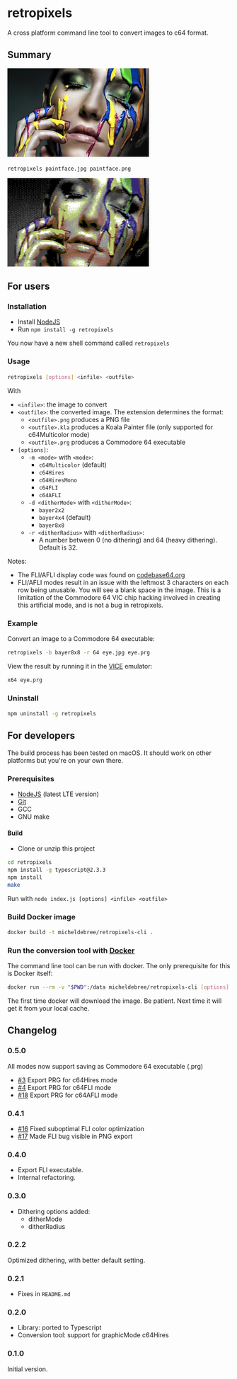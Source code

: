 # retropixels

A cross platform command line tool to convert images to c64 format.

## Summary

![Input](paintface.jpg)

``retropixels paintface.jpg paintface.png``

![Output](samples/paintface-Multicolor.png)

## For users

### Installation

- Install [NodeJS](https://nodejs.org)
- Run ``npm install -g retropixels``

You now have a new shell command called ``retropixels``

### Usage

```bash
retropixels [options] <infile> <outfile>
```

With

- ``<infile>``: the image to convert
- ``<outfile>``: the converted image. The extension determines the format:
  - ``<outfile>.png`` produces a PNG file
  - ``<outfile>.kla`` produces a Koala Painter file (only supported for c64Multicolor mode)
  - ``<outfile>.prg`` produces a Commodore 64 executable
- ``[options]``:
  - ``-m <mode>`` with ``<mode>``:
    - ``c64Multicolor`` (default)
    - ``c64Hires``
    - ``c64HiresMono``
    - ``c64FLI``
    - ``c64AFLI``
  - ``-d <ditherMode>`` with ``<ditherMode>``:
      - ``bayer2x2``
      - ``bayer4x4`` (default)
      - ``bayer8x8``
  - ``-r <ditherRadius>`` with ``<ditherRadius>``:
      - A number between 0 (no dithering) and 64 (heavy dithering). Default is 32.

Notes:
  - The FLI/AFLI display code was found on [codebase64.org](http://codebase64.org/doku.php?id=base:fli_displayer)
  - FLI/AFLI modes result in an issue with the leftmost 3 characters on each row being unusable. You will see a blank space in the image. This is a limitation of the Commodore 64 VIC chip hacking involved in creating this artificial mode, and is not a bug in retropixels.

### Example

Convert an image to a Commodore 64 executable:

```bash
retropixels -b bayer8x8 -r 64 eye.jpg eye.prg
```

View the result by running it in the
[VICE](http://vice-emu.sourceforge.net) emulator:

```bash
x64 eye.prg
```

### Uninstall

```bash
npm uninstall -g retropixels
```

## For developers

The build process has been tested on macOS. It should work on other platforms but you're on your own there.

### Prerequisites

- [NodeJS](https://nodejs.org) (latest LTE version)
- [Git](https://git-scm.com)
- GCC
- GNU make

#### Build

- Clone or unzip this project

```bash
cd retropixels
npm install -g typescript@2.3.3
npm install
make
```

Run with ``node index.js [options] <infile> <outfile>``

### Build Docker image

```bash
docker build -t micheldebree/retropixels-cli .
```

### Run the conversion tool with [Docker](https://www.docker.com)

The command line tool can be run with docker.
The only prerequisite for this is Docker itself:

```bash
docker run --rm -v "$PWD":/data micheldebree/retropixels-cli [options] <infile> <outfile>
```

The first time docker will download the image.
Be patient. Next time it will get it from your local cache.

## Changelog

### 0.5.0

All modes now support saving as Commodore 64 executable (.prg)

- [#3](https://github.com/micheldebree/retropixels/issues/3) Export PRG for c64Hires mode
- [#4](https://github.com/micheldebree/retropixels/issues/4) Export PRG for c64FLI mode
- [#18](https://github.com/micheldebree/retropixels/issues/18) Export PRG for c64AFLI mode


### 0.4.1

- [#16](https://github.com/micheldebree/retropixels/issues/16) Fixed suboptimal FLI color optimization
- [#17](https://github.com/micheldebree/retropixels/issues/17) Made FLI bug visible in PNG export

### 0.4.0

- Export FLI executable.
- Internal refactoring.

### 0.3.0

- Dithering options added:
  - ditherMode
  - ditherRadius

### 0.2.2

Optimized dithering, with better default setting.

### 0.2.1

- Fixes in ``README.md``

### 0.2.0

- Library: ported to Typescript
- Conversion tool: support for graphicMode c64Hires

### 0.1.0

Initial version.
